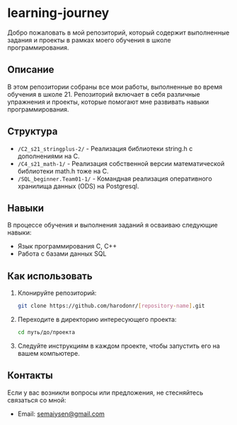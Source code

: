 # learning-journey
Добро пожаловать в мой репозиторий, который содержит выполненные задания и проекты в рамках моего обучения в школе программирования.

## Описание

В этом репозитории собраны все мои работы, выполненные во время обучения в школе 21. Репозиторий включает в себя различные упражнения и проекты, которые помогают мне развивать навыки программирования.

## Структура

- `/C2_s21_stringplus-2/` - Реализация библиотеки string.h с дополнениями на С.
- `/C4_s21_math-1/` - Реализация собственной версии математической библиотеки math.h тоже на С.
- `/SQL_beginner.Team01-1/` - Командная реализация оперативного хранилища данных (ODS) на Postgresql.
  
## Навыки

В процессе обучения и выполнения заданий я осваиваю следующие навыки:
- Язык программирования С, C++
- Работа с базами данных SQL

## Как использовать

1. Клонируйте репозиторий:
   ```bash
   git clone https://github.com/harodonr/[repository-name].git
   ```
2. Переходите в директорию интересующего проекта:
   ```bash
   cd путь/до/проекта
   ```
3. Следуйте инструкциям в каждом проекте, чтобы запустить его на вашем компьютере.

## Контакты

Если у вас возникли вопросы или предложения, не стесняйтесь связаться со мной:
- Email: semaiysen@gmail.com
